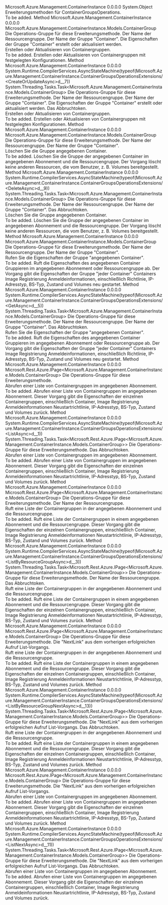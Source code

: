 <Type Name="ContainerGroupsOperationsExtensions" FullName="Microsoft.Azure.Management.ContainerInstance.ContainerGroupsOperationsExtensions">
  <TypeSignature Language="C#" Value="public static class ContainerGroupsOperationsExtensions" />
  <TypeSignature Language="ILAsm" Value=".class public auto ansi abstract sealed beforefieldinit ContainerGroupsOperationsExtensions extends System.Object" />
  <TypeSignature Language="DocId" Value="T:Microsoft.Azure.Management.ContainerInstance.ContainerGroupsOperationsExtensions" />
  <TypeSignature Language="VB.NET" Value="Public Module ContainerGroupsOperationsExtensions" />
  <TypeSignature Language="F#" Value="type ContainerGroupsOperationsExtensions = class" />
  <AssemblyInfo>
    <AssemblyName>Microsoft.Azure.Management.ContainerInstance</AssemblyName>
    <AssemblyVersion>0.0.0.0</AssemblyVersion>
  </AssemblyInfo>
  <Base>
    <BaseTypeName>System.Object</BaseTypeName>
  </Base>
  <Interfaces />
  <Docs>
    <summary>
            Erweiterungsmethoden für ContainerGroupsOperations.
            </summary>
    <remarks>To be added.</remarks>
  </Docs>
  <Members>
    <Member MemberName="CreateOrUpdate">
      <MemberSignature Language="C#" Value="public static Microsoft.Azure.Management.ContainerInstance.Models.ContainerGroup CreateOrUpdate (this Microsoft.Azure.Management.ContainerInstance.IContainerGroupsOperations operations, string resourceGroupName, string containerGroupName, Microsoft.Azure.Management.ContainerInstance.Models.ContainerGroup containerGroup);" />
      <MemberSignature Language="ILAsm" Value=".method public static hidebysig class Microsoft.Azure.Management.ContainerInstance.Models.ContainerGroup CreateOrUpdate(class Microsoft.Azure.Management.ContainerInstance.IContainerGroupsOperations operations, string resourceGroupName, string containerGroupName, class Microsoft.Azure.Management.ContainerInstance.Models.ContainerGroup containerGroup) cil managed" />
      <MemberSignature Language="DocId" Value="M:Microsoft.Azure.Management.ContainerInstance.ContainerGroupsOperationsExtensions.CreateOrUpdate(Microsoft.Azure.Management.ContainerInstance.IContainerGroupsOperations,System.String,System.String,Microsoft.Azure.Management.ContainerInstance.Models.ContainerGroup)" />
      <MemberSignature Language="F#" Value="static member CreateOrUpdate : Microsoft.Azure.Management.ContainerInstance.IContainerGroupsOperations * string * string * Microsoft.Azure.Management.ContainerInstance.Models.ContainerGroup -&gt; Microsoft.Azure.Management.ContainerInstance.Models.ContainerGroup" Usage="Microsoft.Azure.Management.ContainerInstance.ContainerGroupsOperationsExtensions.CreateOrUpdate (operations, resourceGroupName, containerGroupName, containerGroup)" />
      <MemberType>Method</MemberType>
      <AssemblyInfo>
        <AssemblyName>Microsoft.Azure.Management.ContainerInstance</AssemblyName>
        <AssemblyVersion>0.0.0.0</AssemblyVersion>
      </AssemblyInfo>
      <ReturnValue>
        <ReturnType>Microsoft.Azure.Management.ContainerInstance.Models.ContainerGroup</ReturnType>
      </ReturnValue>
      <Parameters>
        <Parameter Name="operations" Type="Microsoft.Azure.Management.ContainerInstance.IContainerGroupsOperations" RefType="this" />
        <Parameter Name="resourceGroupName" Type="System.String" />
        <Parameter Name="containerGroupName" Type="System.String" />
        <Parameter Name="containerGroup" Type="Microsoft.Azure.Management.ContainerInstance.Models.ContainerGroup" />
      </Parameters>
      <Docs>
        <param name="operations">
            Die Operations-Gruppe für diese Erweiterungsmethode.
            </param>
        <param name="resourceGroupName">
            Der Name der Ressourcengruppe.
            </param>
        <param name="containerGroupName">
            Der Name der Gruppe "Container".
            </param>
        <param name="containerGroup">
            Die Eigenschaften der Gruppe "Container" erstellt oder aktualisiert werden.
            </param>
        <summary>
            Erstellen oder Aktualisieren von Containergruppen.
            </summary>
        <returns>To be added.</returns>
        <remarks>
            Erstellen oder Aktualisieren von Containergruppen mit festgelegten Konfigurationen.
            </remarks>
      </Docs>
    </Member>
    <Member MemberName="CreateOrUpdateAsync">
      <MemberSignature Language="C#" Value="public static System.Threading.Tasks.Task&lt;Microsoft.Azure.Management.ContainerInstance.Models.ContainerGroup&gt; CreateOrUpdateAsync (this Microsoft.Azure.Management.ContainerInstance.IContainerGroupsOperations operations, string resourceGroupName, string containerGroupName, Microsoft.Azure.Management.ContainerInstance.Models.ContainerGroup containerGroup, System.Threading.CancellationToken cancellationToken = null);" />
      <MemberSignature Language="ILAsm" Value=".method public static hidebysig class System.Threading.Tasks.Task`1&lt;class Microsoft.Azure.Management.ContainerInstance.Models.ContainerGroup&gt; CreateOrUpdateAsync(class Microsoft.Azure.Management.ContainerInstance.IContainerGroupsOperations operations, string resourceGroupName, string containerGroupName, class Microsoft.Azure.Management.ContainerInstance.Models.ContainerGroup containerGroup, valuetype System.Threading.CancellationToken cancellationToken) cil managed" />
      <MemberSignature Language="DocId" Value="M:Microsoft.Azure.Management.ContainerInstance.ContainerGroupsOperationsExtensions.CreateOrUpdateAsync(Microsoft.Azure.Management.ContainerInstance.IContainerGroupsOperations,System.String,System.String,Microsoft.Azure.Management.ContainerInstance.Models.ContainerGroup,System.Threading.CancellationToken)" />
      <MemberSignature Language="F#" Value="static member CreateOrUpdateAsync : Microsoft.Azure.Management.ContainerInstance.IContainerGroupsOperations * string * string * Microsoft.Azure.Management.ContainerInstance.Models.ContainerGroup * System.Threading.CancellationToken -&gt; System.Threading.Tasks.Task&lt;Microsoft.Azure.Management.ContainerInstance.Models.ContainerGroup&gt;" Usage="Microsoft.Azure.Management.ContainerInstance.ContainerGroupsOperationsExtensions.CreateOrUpdateAsync (operations, resourceGroupName, containerGroupName, containerGroup, cancellationToken)" />
      <MemberType>Method</MemberType>
      <AssemblyInfo>
        <AssemblyName>Microsoft.Azure.Management.ContainerInstance</AssemblyName>
        <AssemblyVersion>0.0.0.0</AssemblyVersion>
      </AssemblyInfo>
      <Attributes>
        <Attribute>
          <AttributeName>System.Runtime.CompilerServices.AsyncStateMachine(typeof(Microsoft.Azure.Management.ContainerInstance.ContainerGroupsOperationsExtensions/&lt;CreateOrUpdateAsync&gt;d__7))</AttributeName>
        </Attribute>
      </Attributes>
      <ReturnValue>
        <ReturnType>System.Threading.Tasks.Task&lt;Microsoft.Azure.Management.ContainerInstance.Models.ContainerGroup&gt;</ReturnType>
      </ReturnValue>
      <Parameters>
        <Parameter Name="operations" Type="Microsoft.Azure.Management.ContainerInstance.IContainerGroupsOperations" RefType="this" />
        <Parameter Name="resourceGroupName" Type="System.String" />
        <Parameter Name="containerGroupName" Type="System.String" />
        <Parameter Name="containerGroup" Type="Microsoft.Azure.Management.ContainerInstance.Models.ContainerGroup" />
        <Parameter Name="cancellationToken" Type="System.Threading.CancellationToken" />
      </Parameters>
      <Docs>
        <param name="operations">
            Die Operations-Gruppe für diese Erweiterungsmethode.
            </param>
        <param name="resourceGroupName">
            Der Name der Ressourcengruppe.
            </param>
        <param name="containerGroupName">
            Der Name der Gruppe "Container".
            </param>
        <param name="containerGroup">
            Die Eigenschaften der Gruppe "Container" erstellt oder aktualisiert werden.
            </param>
        <param name="cancellationToken">
            Das Abbruchtoken.
            </param>
        <summary>
            Erstellen oder Aktualisieren von Containergruppen.
            </summary>
        <returns>To be added.</returns>
        <remarks>
            Erstellen oder Aktualisieren von Containergruppen mit festgelegten Konfigurationen.
            </remarks>
      </Docs>
    </Member>
    <Member MemberName="Delete">
      <MemberSignature Language="C#" Value="public static Microsoft.Azure.Management.ContainerInstance.Models.ContainerGroup Delete (this Microsoft.Azure.Management.ContainerInstance.IContainerGroupsOperations operations, string resourceGroupName, string containerGroupName);" />
      <MemberSignature Language="ILAsm" Value=".method public static hidebysig class Microsoft.Azure.Management.ContainerInstance.Models.ContainerGroup Delete(class Microsoft.Azure.Management.ContainerInstance.IContainerGroupsOperations operations, string resourceGroupName, string containerGroupName) cil managed" />
      <MemberSignature Language="DocId" Value="M:Microsoft.Azure.Management.ContainerInstance.ContainerGroupsOperationsExtensions.Delete(Microsoft.Azure.Management.ContainerInstance.IContainerGroupsOperations,System.String,System.String)" />
      <MemberSignature Language="VB.NET" Value="&lt;Extension()&gt;&#xA;Public Function Delete (operations As IContainerGroupsOperations, resourceGroupName As String, containerGroupName As String) As ContainerGroup" />
      <MemberSignature Language="F#" Value="static member Delete : Microsoft.Azure.Management.ContainerInstance.IContainerGroupsOperations * string * string -&gt; Microsoft.Azure.Management.ContainerInstance.Models.ContainerGroup" Usage="Microsoft.Azure.Management.ContainerInstance.ContainerGroupsOperationsExtensions.Delete (operations, resourceGroupName, containerGroupName)" />
      <MemberType>Method</MemberType>
      <AssemblyInfo>
        <AssemblyName>Microsoft.Azure.Management.ContainerInstance</AssemblyName>
        <AssemblyVersion>0.0.0.0</AssemblyVersion>
      </AssemblyInfo>
      <ReturnValue>
        <ReturnType>Microsoft.Azure.Management.ContainerInstance.Models.ContainerGroup</ReturnType>
      </ReturnValue>
      <Parameters>
        <Parameter Name="operations" Type="Microsoft.Azure.Management.ContainerInstance.IContainerGroupsOperations" RefType="this" />
        <Parameter Name="resourceGroupName" Type="System.String" />
        <Parameter Name="containerGroupName" Type="System.String" />
      </Parameters>
      <Docs>
        <param name="operations">
            Die Operations-Gruppe für diese Erweiterungsmethode.
            </param>
        <param name="resourceGroupName">
            Der Name der Ressourcengruppe.
            </param>
        <param name="containerGroupName">
            Der Name der Gruppe "Container".
            </param>
        <summary>
            Löschen Sie die Gruppe angegebenen Container.
            </summary>
        <returns>To be added.</returns>
        <remarks>
            Löschen Sie die Gruppe der angegebenen Container im angegebenen Abonnement und die Ressourcengruppe. Der Vorgang löscht keine anderen Ressourcen, die vom Benutzer, z. B. Volumes bereitgestellt.
            </remarks>
      </Docs>
    </Member>
    <Member MemberName="DeleteAsync">
      <MemberSignature Language="C#" Value="public static System.Threading.Tasks.Task&lt;Microsoft.Azure.Management.ContainerInstance.Models.ContainerGroup&gt; DeleteAsync (this Microsoft.Azure.Management.ContainerInstance.IContainerGroupsOperations operations, string resourceGroupName, string containerGroupName, System.Threading.CancellationToken cancellationToken = null);" />
      <MemberSignature Language="ILAsm" Value=".method public static hidebysig class System.Threading.Tasks.Task`1&lt;class Microsoft.Azure.Management.ContainerInstance.Models.ContainerGroup&gt; DeleteAsync(class Microsoft.Azure.Management.ContainerInstance.IContainerGroupsOperations operations, string resourceGroupName, string containerGroupName, valuetype System.Threading.CancellationToken cancellationToken) cil managed" />
      <MemberSignature Language="DocId" Value="M:Microsoft.Azure.Management.ContainerInstance.ContainerGroupsOperationsExtensions.DeleteAsync(Microsoft.Azure.Management.ContainerInstance.IContainerGroupsOperations,System.String,System.String,System.Threading.CancellationToken)" />
      <MemberSignature Language="F#" Value="static member DeleteAsync : Microsoft.Azure.Management.ContainerInstance.IContainerGroupsOperations * string * string * System.Threading.CancellationToken -&gt; System.Threading.Tasks.Task&lt;Microsoft.Azure.Management.ContainerInstance.Models.ContainerGroup&gt;" Usage="Microsoft.Azure.Management.ContainerInstance.ContainerGroupsOperationsExtensions.DeleteAsync (operations, resourceGroupName, containerGroupName, cancellationToken)" />
      <MemberType>Method</MemberType>
      <AssemblyInfo>
        <AssemblyName>Microsoft.Azure.Management.ContainerInstance</AssemblyName>
        <AssemblyVersion>0.0.0.0</AssemblyVersion>
      </AssemblyInfo>
      <Attributes>
        <Attribute>
          <AttributeName>System.Runtime.CompilerServices.AsyncStateMachine(typeof(Microsoft.Azure.Management.ContainerInstance.ContainerGroupsOperationsExtensions/&lt;DeleteAsync&gt;d__9))</AttributeName>
        </Attribute>
      </Attributes>
      <ReturnValue>
        <ReturnType>System.Threading.Tasks.Task&lt;Microsoft.Azure.Management.ContainerInstance.Models.ContainerGroup&gt;</ReturnType>
      </ReturnValue>
      <Parameters>
        <Parameter Name="operations" Type="Microsoft.Azure.Management.ContainerInstance.IContainerGroupsOperations" RefType="this" />
        <Parameter Name="resourceGroupName" Type="System.String" />
        <Parameter Name="containerGroupName" Type="System.String" />
        <Parameter Name="cancellationToken" Type="System.Threading.CancellationToken" />
      </Parameters>
      <Docs>
        <param name="operations">
            Die Operations-Gruppe für diese Erweiterungsmethode.
            </param>
        <param name="resourceGroupName">
            Der Name der Ressourcengruppe.
            </param>
        <param name="containerGroupName">
            Der Name der Gruppe "Container".
            </param>
        <param name="cancellationToken">
            Das Abbruchtoken.
            </param>
        <summary>
            Löschen Sie die Gruppe angegebenen Container.
            </summary>
        <returns>To be added.</returns>
        <remarks>
            Löschen Sie die Gruppe der angegebenen Container im angegebenen Abonnement und die Ressourcengruppe. Der Vorgang löscht keine anderen Ressourcen, die vom Benutzer, z. B. Volumes bereitgestellt.
            </remarks>
      </Docs>
    </Member>
    <Member MemberName="Get">
      <MemberSignature Language="C#" Value="public static Microsoft.Azure.Management.ContainerInstance.Models.ContainerGroup Get (this Microsoft.Azure.Management.ContainerInstance.IContainerGroupsOperations operations, string resourceGroupName, string containerGroupName);" />
      <MemberSignature Language="ILAsm" Value=".method public static hidebysig class Microsoft.Azure.Management.ContainerInstance.Models.ContainerGroup Get(class Microsoft.Azure.Management.ContainerInstance.IContainerGroupsOperations operations, string resourceGroupName, string containerGroupName) cil managed" />
      <MemberSignature Language="DocId" Value="M:Microsoft.Azure.Management.ContainerInstance.ContainerGroupsOperationsExtensions.Get(Microsoft.Azure.Management.ContainerInstance.IContainerGroupsOperations,System.String,System.String)" />
      <MemberSignature Language="VB.NET" Value="&lt;Extension()&gt;&#xA;Public Function Get (operations As IContainerGroupsOperations, resourceGroupName As String, containerGroupName As String) As ContainerGroup" />
      <MemberSignature Language="F#" Value="static member Get : Microsoft.Azure.Management.ContainerInstance.IContainerGroupsOperations * string * string -&gt; Microsoft.Azure.Management.ContainerInstance.Models.ContainerGroup" Usage="Microsoft.Azure.Management.ContainerInstance.ContainerGroupsOperationsExtensions.Get (operations, resourceGroupName, containerGroupName)" />
      <MemberType>Method</MemberType>
      <AssemblyInfo>
        <AssemblyName>Microsoft.Azure.Management.ContainerInstance</AssemblyName>
        <AssemblyVersion>0.0.0.0</AssemblyVersion>
      </AssemblyInfo>
      <ReturnValue>
        <ReturnType>Microsoft.Azure.Management.ContainerInstance.Models.ContainerGroup</ReturnType>
      </ReturnValue>
      <Parameters>
        <Parameter Name="operations" Type="Microsoft.Azure.Management.ContainerInstance.IContainerGroupsOperations" RefType="this" />
        <Parameter Name="resourceGroupName" Type="System.String" />
        <Parameter Name="containerGroupName" Type="System.String" />
      </Parameters>
      <Docs>
        <param name="operations">
            Die Operations-Gruppe für diese Erweiterungsmethode.
            </param>
        <param name="resourceGroupName">
            Der Name der Ressourcengruppe.
            </param>
        <param name="containerGroupName">
            Der Name der Gruppe "Container".
            </param>
        <summary>
            Rufen Sie die Eigenschaften der Gruppe "angegebenen Container".
            </summary>
        <returns>To be added.</returns>
        <remarks>
            Ruft die Eigenschaften des angegebenen Container Gruppieren im angegebenen Abonnement oder Ressourcengruppe ab. Der Vorgang gibt die Eigenschaften der Gruppe "jeder Container" Containers Image Registrierung Anmeldeinformationen, einschließlich Richtlinie, IP-Adresstyp, BS-Typ, Zustand und Volumes neu gestartet.
            </remarks>
      </Docs>
    </Member>
    <Member MemberName="GetAsync">
      <MemberSignature Language="C#" Value="public static System.Threading.Tasks.Task&lt;Microsoft.Azure.Management.ContainerInstance.Models.ContainerGroup&gt; GetAsync (this Microsoft.Azure.Management.ContainerInstance.IContainerGroupsOperations operations, string resourceGroupName, string containerGroupName, System.Threading.CancellationToken cancellationToken = null);" />
      <MemberSignature Language="ILAsm" Value=".method public static hidebysig class System.Threading.Tasks.Task`1&lt;class Microsoft.Azure.Management.ContainerInstance.Models.ContainerGroup&gt; GetAsync(class Microsoft.Azure.Management.ContainerInstance.IContainerGroupsOperations operations, string resourceGroupName, string containerGroupName, valuetype System.Threading.CancellationToken cancellationToken) cil managed" />
      <MemberSignature Language="DocId" Value="M:Microsoft.Azure.Management.ContainerInstance.ContainerGroupsOperationsExtensions.GetAsync(Microsoft.Azure.Management.ContainerInstance.IContainerGroupsOperations,System.String,System.String,System.Threading.CancellationToken)" />
      <MemberSignature Language="F#" Value="static member GetAsync : Microsoft.Azure.Management.ContainerInstance.IContainerGroupsOperations * string * string * System.Threading.CancellationToken -&gt; System.Threading.Tasks.Task&lt;Microsoft.Azure.Management.ContainerInstance.Models.ContainerGroup&gt;" Usage="Microsoft.Azure.Management.ContainerInstance.ContainerGroupsOperationsExtensions.GetAsync (operations, resourceGroupName, containerGroupName, cancellationToken)" />
      <MemberType>Method</MemberType>
      <AssemblyInfo>
        <AssemblyName>Microsoft.Azure.Management.ContainerInstance</AssemblyName>
        <AssemblyVersion>0.0.0.0</AssemblyVersion>
      </AssemblyInfo>
      <Attributes>
        <Attribute>
          <AttributeName>System.Runtime.CompilerServices.AsyncStateMachine(typeof(Microsoft.Azure.Management.ContainerInstance.ContainerGroupsOperationsExtensions/&lt;GetAsync&gt;d__5))</AttributeName>
        </Attribute>
      </Attributes>
      <ReturnValue>
        <ReturnType>System.Threading.Tasks.Task&lt;Microsoft.Azure.Management.ContainerInstance.Models.ContainerGroup&gt;</ReturnType>
      </ReturnValue>
      <Parameters>
        <Parameter Name="operations" Type="Microsoft.Azure.Management.ContainerInstance.IContainerGroupsOperations" RefType="this" />
        <Parameter Name="resourceGroupName" Type="System.String" />
        <Parameter Name="containerGroupName" Type="System.String" />
        <Parameter Name="cancellationToken" Type="System.Threading.CancellationToken" />
      </Parameters>
      <Docs>
        <param name="operations">
            Die Operations-Gruppe für diese Erweiterungsmethode.
            </param>
        <param name="resourceGroupName">
            Der Name der Ressourcengruppe.
            </param>
        <param name="containerGroupName">
            Der Name der Gruppe "Container".
            </param>
        <param name="cancellationToken">
            Das Abbruchtoken.
            </param>
        <summary>
            Rufen Sie die Eigenschaften der Gruppe "angegebenen Container".
            </summary>
        <returns>To be added.</returns>
        <remarks>
            Ruft die Eigenschaften des angegebenen Container Gruppieren im angegebenen Abonnement oder Ressourcengruppe ab. Der Vorgang gibt die Eigenschaften der Gruppe "jeder Container" Containers Image Registrierung Anmeldeinformationen, einschließlich Richtlinie, IP-Adresstyp, BS-Typ, Zustand und Volumes neu gestartet.
            </remarks>
      </Docs>
    </Member>
    <Member MemberName="List">
      <MemberSignature Language="C#" Value="public static Microsoft.Rest.Azure.IPage&lt;Microsoft.Azure.Management.ContainerInstance.Models.ContainerGroup&gt; List (this Microsoft.Azure.Management.ContainerInstance.IContainerGroupsOperations operations);" />
      <MemberSignature Language="ILAsm" Value=".method public static hidebysig class Microsoft.Rest.Azure.IPage`1&lt;class Microsoft.Azure.Management.ContainerInstance.Models.ContainerGroup&gt; List(class Microsoft.Azure.Management.ContainerInstance.IContainerGroupsOperations operations) cil managed" />
      <MemberSignature Language="DocId" Value="M:Microsoft.Azure.Management.ContainerInstance.ContainerGroupsOperationsExtensions.List(Microsoft.Azure.Management.ContainerInstance.IContainerGroupsOperations)" />
      <MemberSignature Language="VB.NET" Value="&lt;Extension()&gt;&#xA;Public Function List (operations As IContainerGroupsOperations) As IPage(Of ContainerGroup)" />
      <MemberSignature Language="F#" Value="static member List : Microsoft.Azure.Management.ContainerInstance.IContainerGroupsOperations -&gt; Microsoft.Rest.Azure.IPage&lt;Microsoft.Azure.Management.ContainerInstance.Models.ContainerGroup&gt;" Usage="Microsoft.Azure.Management.ContainerInstance.ContainerGroupsOperationsExtensions.List operations" />
      <MemberType>Method</MemberType>
      <AssemblyInfo>
        <AssemblyName>Microsoft.Azure.Management.ContainerInstance</AssemblyName>
        <AssemblyVersion>0.0.0.0</AssemblyVersion>
      </AssemblyInfo>
      <ReturnValue>
        <ReturnType>Microsoft.Rest.Azure.IPage&lt;Microsoft.Azure.Management.ContainerInstance.Models.ContainerGroup&gt;</ReturnType>
      </ReturnValue>
      <Parameters>
        <Parameter Name="operations" Type="Microsoft.Azure.Management.ContainerInstance.IContainerGroupsOperations" RefType="this" />
      </Parameters>
      <Docs>
        <param name="operations">
            Die Operations-Gruppe für diese Erweiterungsmethode.
            </param>
        <summary>
            Abrufen einer Liste von Containergruppen im angegebenen Abonnement.
            </summary>
        <returns>To be added.</returns>
        <remarks>
            Abrufen einer Liste von Containergruppen im angegebenen Abonnement. Dieser Vorgang gibt die Eigenschaften der einzelnen Containergruppen, einschließlich Container, Image Registrierung Anmeldeinformationen Neustartrichtlinie, IP-Adresstyp, BS-Typ, Zustand und Volumes zurück.
            </remarks>
      </Docs>
    </Member>
    <Member MemberName="ListAsync">
      <MemberSignature Language="C#" Value="public static System.Threading.Tasks.Task&lt;Microsoft.Rest.Azure.IPage&lt;Microsoft.Azure.Management.ContainerInstance.Models.ContainerGroup&gt;&gt; ListAsync (this Microsoft.Azure.Management.ContainerInstance.IContainerGroupsOperations operations, System.Threading.CancellationToken cancellationToken = null);" />
      <MemberSignature Language="ILAsm" Value=".method public static hidebysig class System.Threading.Tasks.Task`1&lt;class Microsoft.Rest.Azure.IPage`1&lt;class Microsoft.Azure.Management.ContainerInstance.Models.ContainerGroup&gt;&gt; ListAsync(class Microsoft.Azure.Management.ContainerInstance.IContainerGroupsOperations operations, valuetype System.Threading.CancellationToken cancellationToken) cil managed" />
      <MemberSignature Language="DocId" Value="M:Microsoft.Azure.Management.ContainerInstance.ContainerGroupsOperationsExtensions.ListAsync(Microsoft.Azure.Management.ContainerInstance.IContainerGroupsOperations,System.Threading.CancellationToken)" />
      <MemberSignature Language="F#" Value="static member ListAsync : Microsoft.Azure.Management.ContainerInstance.IContainerGroupsOperations * System.Threading.CancellationToken -&gt; System.Threading.Tasks.Task&lt;Microsoft.Rest.Azure.IPage&lt;Microsoft.Azure.Management.ContainerInstance.Models.ContainerGroup&gt;&gt;" Usage="Microsoft.Azure.Management.ContainerInstance.ContainerGroupsOperationsExtensions.ListAsync (operations, cancellationToken)" />
      <MemberType>Method</MemberType>
      <AssemblyInfo>
        <AssemblyName>Microsoft.Azure.Management.ContainerInstance</AssemblyName>
        <AssemblyVersion>0.0.0.0</AssemblyVersion>
      </AssemblyInfo>
      <Attributes>
        <Attribute>
          <AttributeName>System.Runtime.CompilerServices.AsyncStateMachine(typeof(Microsoft.Azure.Management.ContainerInstance.ContainerGroupsOperationsExtensions/&lt;ListAsync&gt;d__1))</AttributeName>
        </Attribute>
      </Attributes>
      <ReturnValue>
        <ReturnType>System.Threading.Tasks.Task&lt;Microsoft.Rest.Azure.IPage&lt;Microsoft.Azure.Management.ContainerInstance.Models.ContainerGroup&gt;&gt;</ReturnType>
      </ReturnValue>
      <Parameters>
        <Parameter Name="operations" Type="Microsoft.Azure.Management.ContainerInstance.IContainerGroupsOperations" RefType="this" />
        <Parameter Name="cancellationToken" Type="System.Threading.CancellationToken" />
      </Parameters>
      <Docs>
        <param name="operations">
            Die Operations-Gruppe für diese Erweiterungsmethode.
            </param>
        <param name="cancellationToken">
            Das Abbruchtoken.
            </param>
        <summary>
            Abrufen einer Liste von Containergruppen im angegebenen Abonnement.
            </summary>
        <returns>To be added.</returns>
        <remarks>
            Abrufen einer Liste von Containergruppen im angegebenen Abonnement. Dieser Vorgang gibt die Eigenschaften der einzelnen Containergruppen, einschließlich Container, Image Registrierung Anmeldeinformationen Neustartrichtlinie, IP-Adresstyp, BS-Typ, Zustand und Volumes zurück.
            </remarks>
      </Docs>
    </Member>
    <Member MemberName="ListByResourceGroup">
      <MemberSignature Language="C#" Value="public static Microsoft.Rest.Azure.IPage&lt;Microsoft.Azure.Management.ContainerInstance.Models.ContainerGroup&gt; ListByResourceGroup (this Microsoft.Azure.Management.ContainerInstance.IContainerGroupsOperations operations, string resourceGroupName);" />
      <MemberSignature Language="ILAsm" Value=".method public static hidebysig class Microsoft.Rest.Azure.IPage`1&lt;class Microsoft.Azure.Management.ContainerInstance.Models.ContainerGroup&gt; ListByResourceGroup(class Microsoft.Azure.Management.ContainerInstance.IContainerGroupsOperations operations, string resourceGroupName) cil managed" />
      <MemberSignature Language="DocId" Value="M:Microsoft.Azure.Management.ContainerInstance.ContainerGroupsOperationsExtensions.ListByResourceGroup(Microsoft.Azure.Management.ContainerInstance.IContainerGroupsOperations,System.String)" />
      <MemberSignature Language="VB.NET" Value="&lt;Extension()&gt;&#xA;Public Function ListByResourceGroup (operations As IContainerGroupsOperations, resourceGroupName As String) As IPage(Of ContainerGroup)" />
      <MemberSignature Language="F#" Value="static member ListByResourceGroup : Microsoft.Azure.Management.ContainerInstance.IContainerGroupsOperations * string -&gt; Microsoft.Rest.Azure.IPage&lt;Microsoft.Azure.Management.ContainerInstance.Models.ContainerGroup&gt;" Usage="Microsoft.Azure.Management.ContainerInstance.ContainerGroupsOperationsExtensions.ListByResourceGroup (operations, resourceGroupName)" />
      <MemberType>Method</MemberType>
      <AssemblyInfo>
        <AssemblyName>Microsoft.Azure.Management.ContainerInstance</AssemblyName>
        <AssemblyVersion>0.0.0.0</AssemblyVersion>
      </AssemblyInfo>
      <ReturnValue>
        <ReturnType>Microsoft.Rest.Azure.IPage&lt;Microsoft.Azure.Management.ContainerInstance.Models.ContainerGroup&gt;</ReturnType>
      </ReturnValue>
      <Parameters>
        <Parameter Name="operations" Type="Microsoft.Azure.Management.ContainerInstance.IContainerGroupsOperations" RefType="this" />
        <Parameter Name="resourceGroupName" Type="System.String" />
      </Parameters>
      <Docs>
        <param name="operations">
            Die Operations-Gruppe für diese Erweiterungsmethode.
            </param>
        <param name="resourceGroupName">
            Der Name der Ressourcengruppe.
            </param>
        <summary>
            Ruft eine Liste der Containergruppen in der angegebenen Abonnement und die Ressourcengruppe.
            </summary>
        <returns>To be added.</returns>
        <remarks>
            Ruft eine Liste der Containergruppen in einem angegebenen Abonnement und die Ressourcengruppe. Dieser Vorgang gibt die Eigenschaften der einzelnen Containergruppen, einschließlich Container, Image Registrierung Anmeldeinformationen Neustartrichtlinie, IP-Adresstyp, BS-Typ, Zustand und Volumes zurück.
            </remarks>
      </Docs>
    </Member>
    <Member MemberName="ListByResourceGroupAsync">
      <MemberSignature Language="C#" Value="public static System.Threading.Tasks.Task&lt;Microsoft.Rest.Azure.IPage&lt;Microsoft.Azure.Management.ContainerInstance.Models.ContainerGroup&gt;&gt; ListByResourceGroupAsync (this Microsoft.Azure.Management.ContainerInstance.IContainerGroupsOperations operations, string resourceGroupName, System.Threading.CancellationToken cancellationToken = null);" />
      <MemberSignature Language="ILAsm" Value=".method public static hidebysig class System.Threading.Tasks.Task`1&lt;class Microsoft.Rest.Azure.IPage`1&lt;class Microsoft.Azure.Management.ContainerInstance.Models.ContainerGroup&gt;&gt; ListByResourceGroupAsync(class Microsoft.Azure.Management.ContainerInstance.IContainerGroupsOperations operations, string resourceGroupName, valuetype System.Threading.CancellationToken cancellationToken) cil managed" />
      <MemberSignature Language="DocId" Value="M:Microsoft.Azure.Management.ContainerInstance.ContainerGroupsOperationsExtensions.ListByResourceGroupAsync(Microsoft.Azure.Management.ContainerInstance.IContainerGroupsOperations,System.String,System.Threading.CancellationToken)" />
      <MemberSignature Language="F#" Value="static member ListByResourceGroupAsync : Microsoft.Azure.Management.ContainerInstance.IContainerGroupsOperations * string * System.Threading.CancellationToken -&gt; System.Threading.Tasks.Task&lt;Microsoft.Rest.Azure.IPage&lt;Microsoft.Azure.Management.ContainerInstance.Models.ContainerGroup&gt;&gt;" Usage="Microsoft.Azure.Management.ContainerInstance.ContainerGroupsOperationsExtensions.ListByResourceGroupAsync (operations, resourceGroupName, cancellationToken)" />
      <MemberType>Method</MemberType>
      <AssemblyInfo>
        <AssemblyName>Microsoft.Azure.Management.ContainerInstance</AssemblyName>
        <AssemblyVersion>0.0.0.0</AssemblyVersion>
      </AssemblyInfo>
      <Attributes>
        <Attribute>
          <AttributeName>System.Runtime.CompilerServices.AsyncStateMachine(typeof(Microsoft.Azure.Management.ContainerInstance.ContainerGroupsOperationsExtensions/&lt;ListByResourceGroupAsync&gt;d__3))</AttributeName>
        </Attribute>
      </Attributes>
      <ReturnValue>
        <ReturnType>System.Threading.Tasks.Task&lt;Microsoft.Rest.Azure.IPage&lt;Microsoft.Azure.Management.ContainerInstance.Models.ContainerGroup&gt;&gt;</ReturnType>
      </ReturnValue>
      <Parameters>
        <Parameter Name="operations" Type="Microsoft.Azure.Management.ContainerInstance.IContainerGroupsOperations" RefType="this" />
        <Parameter Name="resourceGroupName" Type="System.String" />
        <Parameter Name="cancellationToken" Type="System.Threading.CancellationToken" />
      </Parameters>
      <Docs>
        <param name="operations">
            Die Operations-Gruppe für diese Erweiterungsmethode.
            </param>
        <param name="resourceGroupName">
            Der Name der Ressourcengruppe.
            </param>
        <param name="cancellationToken">
            Das Abbruchtoken.
            </param>
        <summary>
            Ruft eine Liste der Containergruppen in der angegebenen Abonnement und die Ressourcengruppe.
            </summary>
        <returns>To be added.</returns>
        <remarks>
            Ruft eine Liste der Containergruppen in einem angegebenen Abonnement und die Ressourcengruppe. Dieser Vorgang gibt die Eigenschaften der einzelnen Containergruppen, einschließlich Container, Image Registrierung Anmeldeinformationen Neustartrichtlinie, IP-Adresstyp, BS-Typ, Zustand und Volumes zurück.
            </remarks>
      </Docs>
    </Member>
    <Member MemberName="ListByResourceGroupNext">
      <MemberSignature Language="C#" Value="public static Microsoft.Rest.Azure.IPage&lt;Microsoft.Azure.Management.ContainerInstance.Models.ContainerGroup&gt; ListByResourceGroupNext (this Microsoft.Azure.Management.ContainerInstance.IContainerGroupsOperations operations, string nextPageLink);" />
      <MemberSignature Language="ILAsm" Value=".method public static hidebysig class Microsoft.Rest.Azure.IPage`1&lt;class Microsoft.Azure.Management.ContainerInstance.Models.ContainerGroup&gt; ListByResourceGroupNext(class Microsoft.Azure.Management.ContainerInstance.IContainerGroupsOperations operations, string nextPageLink) cil managed" />
      <MemberSignature Language="DocId" Value="M:Microsoft.Azure.Management.ContainerInstance.ContainerGroupsOperationsExtensions.ListByResourceGroupNext(Microsoft.Azure.Management.ContainerInstance.IContainerGroupsOperations,System.String)" />
      <MemberSignature Language="VB.NET" Value="&lt;Extension()&gt;&#xA;Public Function ListByResourceGroupNext (operations As IContainerGroupsOperations, nextPageLink As String) As IPage(Of ContainerGroup)" />
      <MemberSignature Language="F#" Value="static member ListByResourceGroupNext : Microsoft.Azure.Management.ContainerInstance.IContainerGroupsOperations * string -&gt; Microsoft.Rest.Azure.IPage&lt;Microsoft.Azure.Management.ContainerInstance.Models.ContainerGroup&gt;" Usage="Microsoft.Azure.Management.ContainerInstance.ContainerGroupsOperationsExtensions.ListByResourceGroupNext (operations, nextPageLink)" />
      <MemberType>Method</MemberType>
      <AssemblyInfo>
        <AssemblyName>Microsoft.Azure.Management.ContainerInstance</AssemblyName>
        <AssemblyVersion>0.0.0.0</AssemblyVersion>
      </AssemblyInfo>
      <ReturnValue>
        <ReturnType>Microsoft.Rest.Azure.IPage&lt;Microsoft.Azure.Management.ContainerInstance.Models.ContainerGroup&gt;</ReturnType>
      </ReturnValue>
      <Parameters>
        <Parameter Name="operations" Type="Microsoft.Azure.Management.ContainerInstance.IContainerGroupsOperations" RefType="this" />
        <Parameter Name="nextPageLink" Type="System.String" />
      </Parameters>
      <Docs>
        <param name="operations">
            Die Operations-Gruppe für diese Erweiterungsmethode.
            </param>
        <param name="nextPageLink">
            Die "NextLink" aus dem vorherigen erfolgreichen Aufruf List-Vorgangs.
            </param>
        <summary>
            Ruft eine Liste der Containergruppen in der angegebenen Abonnement und die Ressourcengruppe.
            </summary>
        <returns>To be added.</returns>
        <remarks>
            Ruft eine Liste der Containergruppen in einem angegebenen Abonnement und die Ressourcengruppe. Dieser Vorgang gibt die Eigenschaften der einzelnen Containergruppen, einschließlich Container, Image Registrierung Anmeldeinformationen Neustartrichtlinie, IP-Adresstyp, BS-Typ, Zustand und Volumes zurück.
            </remarks>
      </Docs>
    </Member>
    <Member MemberName="ListByResourceGroupNextAsync">
      <MemberSignature Language="C#" Value="public static System.Threading.Tasks.Task&lt;Microsoft.Rest.Azure.IPage&lt;Microsoft.Azure.Management.ContainerInstance.Models.ContainerGroup&gt;&gt; ListByResourceGroupNextAsync (this Microsoft.Azure.Management.ContainerInstance.IContainerGroupsOperations operations, string nextPageLink, System.Threading.CancellationToken cancellationToken = null);" />
      <MemberSignature Language="ILAsm" Value=".method public static hidebysig class System.Threading.Tasks.Task`1&lt;class Microsoft.Rest.Azure.IPage`1&lt;class Microsoft.Azure.Management.ContainerInstance.Models.ContainerGroup&gt;&gt; ListByResourceGroupNextAsync(class Microsoft.Azure.Management.ContainerInstance.IContainerGroupsOperations operations, string nextPageLink, valuetype System.Threading.CancellationToken cancellationToken) cil managed" />
      <MemberSignature Language="DocId" Value="M:Microsoft.Azure.Management.ContainerInstance.ContainerGroupsOperationsExtensions.ListByResourceGroupNextAsync(Microsoft.Azure.Management.ContainerInstance.IContainerGroupsOperations,System.String,System.Threading.CancellationToken)" />
      <MemberSignature Language="F#" Value="static member ListByResourceGroupNextAsync : Microsoft.Azure.Management.ContainerInstance.IContainerGroupsOperations * string * System.Threading.CancellationToken -&gt; System.Threading.Tasks.Task&lt;Microsoft.Rest.Azure.IPage&lt;Microsoft.Azure.Management.ContainerInstance.Models.ContainerGroup&gt;&gt;" Usage="Microsoft.Azure.Management.ContainerInstance.ContainerGroupsOperationsExtensions.ListByResourceGroupNextAsync (operations, nextPageLink, cancellationToken)" />
      <MemberType>Method</MemberType>
      <AssemblyInfo>
        <AssemblyName>Microsoft.Azure.Management.ContainerInstance</AssemblyName>
        <AssemblyVersion>0.0.0.0</AssemblyVersion>
      </AssemblyInfo>
      <Attributes>
        <Attribute>
          <AttributeName>System.Runtime.CompilerServices.AsyncStateMachine(typeof(Microsoft.Azure.Management.ContainerInstance.ContainerGroupsOperationsExtensions/&lt;ListByResourceGroupNextAsync&gt;d__13))</AttributeName>
        </Attribute>
      </Attributes>
      <ReturnValue>
        <ReturnType>System.Threading.Tasks.Task&lt;Microsoft.Rest.Azure.IPage&lt;Microsoft.Azure.Management.ContainerInstance.Models.ContainerGroup&gt;&gt;</ReturnType>
      </ReturnValue>
      <Parameters>
        <Parameter Name="operations" Type="Microsoft.Azure.Management.ContainerInstance.IContainerGroupsOperations" RefType="this" />
        <Parameter Name="nextPageLink" Type="System.String" />
        <Parameter Name="cancellationToken" Type="System.Threading.CancellationToken" />
      </Parameters>
      <Docs>
        <param name="operations">
            Die Operations-Gruppe für diese Erweiterungsmethode.
            </param>
        <param name="nextPageLink">
            Die "NextLink" aus dem vorherigen erfolgreichen Aufruf List-Vorgangs.
            </param>
        <param name="cancellationToken">
            Das Abbruchtoken.
            </param>
        <summary>
            Ruft eine Liste der Containergruppen in der angegebenen Abonnement und die Ressourcengruppe.
            </summary>
        <returns>To be added.</returns>
        <remarks>
            Ruft eine Liste der Containergruppen in einem angegebenen Abonnement und die Ressourcengruppe. Dieser Vorgang gibt die Eigenschaften der einzelnen Containergruppen, einschließlich Container, Image Registrierung Anmeldeinformationen Neustartrichtlinie, IP-Adresstyp, BS-Typ, Zustand und Volumes zurück.
            </remarks>
      </Docs>
    </Member>
    <Member MemberName="ListNext">
      <MemberSignature Language="C#" Value="public static Microsoft.Rest.Azure.IPage&lt;Microsoft.Azure.Management.ContainerInstance.Models.ContainerGroup&gt; ListNext (this Microsoft.Azure.Management.ContainerInstance.IContainerGroupsOperations operations, string nextPageLink);" />
      <MemberSignature Language="ILAsm" Value=".method public static hidebysig class Microsoft.Rest.Azure.IPage`1&lt;class Microsoft.Azure.Management.ContainerInstance.Models.ContainerGroup&gt; ListNext(class Microsoft.Azure.Management.ContainerInstance.IContainerGroupsOperations operations, string nextPageLink) cil managed" />
      <MemberSignature Language="DocId" Value="M:Microsoft.Azure.Management.ContainerInstance.ContainerGroupsOperationsExtensions.ListNext(Microsoft.Azure.Management.ContainerInstance.IContainerGroupsOperations,System.String)" />
      <MemberSignature Language="VB.NET" Value="&lt;Extension()&gt;&#xA;Public Function ListNext (operations As IContainerGroupsOperations, nextPageLink As String) As IPage(Of ContainerGroup)" />
      <MemberSignature Language="F#" Value="static member ListNext : Microsoft.Azure.Management.ContainerInstance.IContainerGroupsOperations * string -&gt; Microsoft.Rest.Azure.IPage&lt;Microsoft.Azure.Management.ContainerInstance.Models.ContainerGroup&gt;" Usage="Microsoft.Azure.Management.ContainerInstance.ContainerGroupsOperationsExtensions.ListNext (operations, nextPageLink)" />
      <MemberType>Method</MemberType>
      <AssemblyInfo>
        <AssemblyName>Microsoft.Azure.Management.ContainerInstance</AssemblyName>
        <AssemblyVersion>0.0.0.0</AssemblyVersion>
      </AssemblyInfo>
      <ReturnValue>
        <ReturnType>Microsoft.Rest.Azure.IPage&lt;Microsoft.Azure.Management.ContainerInstance.Models.ContainerGroup&gt;</ReturnType>
      </ReturnValue>
      <Parameters>
        <Parameter Name="operations" Type="Microsoft.Azure.Management.ContainerInstance.IContainerGroupsOperations" RefType="this" />
        <Parameter Name="nextPageLink" Type="System.String" />
      </Parameters>
      <Docs>
        <param name="operations">
            Die Operations-Gruppe für diese Erweiterungsmethode.
            </param>
        <param name="nextPageLink">
            Die "NextLink" aus dem vorherigen erfolgreichen Aufruf List-Vorgangs.
            </param>
        <summary>
            Abrufen einer Liste von Containergruppen im angegebenen Abonnement.
            </summary>
        <returns>To be added.</returns>
        <remarks>
            Abrufen einer Liste von Containergruppen im angegebenen Abonnement. Dieser Vorgang gibt die Eigenschaften der einzelnen Containergruppen, einschließlich Container, Image Registrierung Anmeldeinformationen Neustartrichtlinie, IP-Adresstyp, BS-Typ, Zustand und Volumes zurück.
            </remarks>
      </Docs>
    </Member>
    <Member MemberName="ListNextAsync">
      <MemberSignature Language="C#" Value="public static System.Threading.Tasks.Task&lt;Microsoft.Rest.Azure.IPage&lt;Microsoft.Azure.Management.ContainerInstance.Models.ContainerGroup&gt;&gt; ListNextAsync (this Microsoft.Azure.Management.ContainerInstance.IContainerGroupsOperations operations, string nextPageLink, System.Threading.CancellationToken cancellationToken = null);" />
      <MemberSignature Language="ILAsm" Value=".method public static hidebysig class System.Threading.Tasks.Task`1&lt;class Microsoft.Rest.Azure.IPage`1&lt;class Microsoft.Azure.Management.ContainerInstance.Models.ContainerGroup&gt;&gt; ListNextAsync(class Microsoft.Azure.Management.ContainerInstance.IContainerGroupsOperations operations, string nextPageLink, valuetype System.Threading.CancellationToken cancellationToken) cil managed" />
      <MemberSignature Language="DocId" Value="M:Microsoft.Azure.Management.ContainerInstance.ContainerGroupsOperationsExtensions.ListNextAsync(Microsoft.Azure.Management.ContainerInstance.IContainerGroupsOperations,System.String,System.Threading.CancellationToken)" />
      <MemberSignature Language="F#" Value="static member ListNextAsync : Microsoft.Azure.Management.ContainerInstance.IContainerGroupsOperations * string * System.Threading.CancellationToken -&gt; System.Threading.Tasks.Task&lt;Microsoft.Rest.Azure.IPage&lt;Microsoft.Azure.Management.ContainerInstance.Models.ContainerGroup&gt;&gt;" Usage="Microsoft.Azure.Management.ContainerInstance.ContainerGroupsOperationsExtensions.ListNextAsync (operations, nextPageLink, cancellationToken)" />
      <MemberType>Method</MemberType>
      <AssemblyInfo>
        <AssemblyName>Microsoft.Azure.Management.ContainerInstance</AssemblyName>
        <AssemblyVersion>0.0.0.0</AssemblyVersion>
      </AssemblyInfo>
      <Attributes>
        <Attribute>
          <AttributeName>System.Runtime.CompilerServices.AsyncStateMachine(typeof(Microsoft.Azure.Management.ContainerInstance.ContainerGroupsOperationsExtensions/&lt;ListNextAsync&gt;d__11))</AttributeName>
        </Attribute>
      </Attributes>
      <ReturnValue>
        <ReturnType>System.Threading.Tasks.Task&lt;Microsoft.Rest.Azure.IPage&lt;Microsoft.Azure.Management.ContainerInstance.Models.ContainerGroup&gt;&gt;</ReturnType>
      </ReturnValue>
      <Parameters>
        <Parameter Name="operations" Type="Microsoft.Azure.Management.ContainerInstance.IContainerGroupsOperations" RefType="this" />
        <Parameter Name="nextPageLink" Type="System.String" />
        <Parameter Name="cancellationToken" Type="System.Threading.CancellationToken" />
      </Parameters>
      <Docs>
        <param name="operations">
            Die Operations-Gruppe für diese Erweiterungsmethode.
            </param>
        <param name="nextPageLink">
            Die "NextLink" aus dem vorherigen erfolgreichen Aufruf List-Vorgangs.
            </param>
        <param name="cancellationToken">
            Das Abbruchtoken.
            </param>
        <summary>
            Abrufen einer Liste von Containergruppen im angegebenen Abonnement.
            </summary>
        <returns>To be added.</returns>
        <remarks>
            Abrufen einer Liste von Containergruppen im angegebenen Abonnement. Dieser Vorgang gibt die Eigenschaften der einzelnen Containergruppen, einschließlich Container, Image Registrierung Anmeldeinformationen Neustartrichtlinie, IP-Adresstyp, BS-Typ, Zustand und Volumes zurück.
            </remarks>
      </Docs>
    </Member>
  </Members>
</Type>